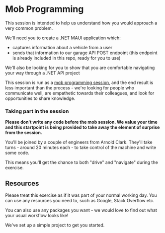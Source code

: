 # Mob Programming

This session is intended to help us understand how you would approach a very common problem.

We'll need you to create a .NET MAUI application which:

- captures information about a vehicle from a user 
- sends that information to our garage API POST endpoint (this endpoint is already included in this repo, ready for you to use)

We'll also be looking for you to show that you are comfortable navigating your way through a .NET API project

This session is run as a [mob programming session](https://en.wikipedia.org/wiki/Mob_programming), and the end result is less important than the process - we're looking for people who communicate well, are empathetic towards their colleagues, and look for opportunities to share knowledge.

### Taking part in the session

**Please don't write any code before the mob session. We value your time and this startpoint is being provided to take away the element of surprise from the session.**

You'll be joined by a couple of engineers from Arnold Clark. They'll take turns - around 20 minutes each - to take control of the machine and write some code.

This means you'll get the chance to both "drive" and "navigate" during the exercise.

## Resources

Please treat this exercise as if it was part of your normal working day. You can use any resources you need to, such as Google, Stack Overflow etc.

You can also use any packages you want - we would love to find out what your usual workflow looks like!

We've set up a simple project to get you started.

